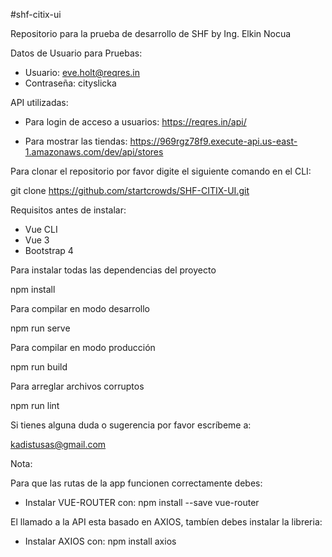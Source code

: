 #shf-citix-ui

Repositorio para la prueba de desarrollo de SHF by Ing. Elkin Nocua

Datos de Usuario para Pruebas:

- Usuario:    eve.holt@reqres.in
- Contraseña: cityslicka

API utilizadas:

- Para login de acceso a usuarios: https://reqres.in/api/

- Para mostrar las tiendas: https://969rgz78f9.execute-api.us-east-1.amazonaws.com/dev/api/stores

Para clonar el repositorio por favor digite el siguiente comando en el CLI: 

git clone https://github.com/startcrowds/SHF-CITIX-UI.git

Requisitos antes de instalar:

- Vue CLI
- Vue 3
- Bootstrap 4

Para instalar todas las dependencias del proyecto

npm install

Para compilar en modo desarrollo

npm run serve

Para compilar en modo producción

npm run build

Para arreglar archivos corruptos

npm run lint

Si tienes alguna duda o sugerencia por favor escríbeme a:

kadistusas@gmail.com

Nota:

Para que las rutas de la app funcionen correctamente debes:

- Instalar VUE-ROUTER con: npm install --save vue-router

El llamado a la API esta basado en AXIOS, tambíen debes instalar la libreria:

- Instalar AXIOS con: npm install axios
